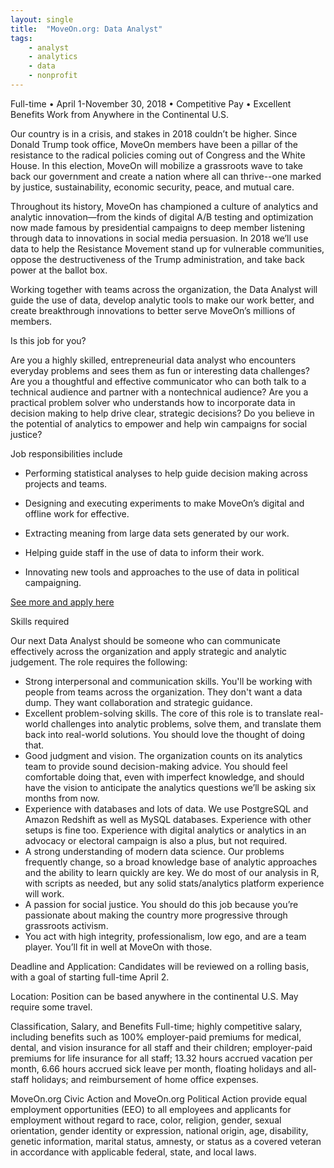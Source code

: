 ```yaml
---
layout: single
title:  "MoveOn.org: Data Analyst"
tags: 
    - analyst
    - analytics
    - data
    - nonprofit
---
```


Full-time • April 1-November 30, 2018 • Competitive Pay • Excellent Benefits
Work from Anywhere in the Continental U.S.

Our country is in a crisis, and stakes in 2018 couldn’t be higher. Since Donald Trump took office, MoveOn members have been a pillar of the resistance to the radical policies coming out of Congress and the White House. In this election, MoveOn will mobilize a grassroots wave to take back our government and create a nation where all can thrive--one marked by justice, sustainability, economic security, peace, and mutual care.

Throughout its history, MoveOn has championed a culture of analytics and analytic innovation—from the kinds of digital A/B testing and optimization now made famous by presidential campaigns to deep member listening through data to innovations in social media persuasion. In 2018 we’ll use data to help the Resistance Movement stand up for vulnerable communities, oppose the destructiveness of the Trump administration, and take back power at the ballot box.

Working together with teams across the organization, the Data Analyst will guide the use of data, develop analytic tools to make our work better, and create breakthrough innovations to better serve MoveOn’s millions of members.

Is this job for you?

Are you a highly skilled, entrepreneurial data analyst who encounters everyday problems and sees them as fun or interesting data challenges?
Are you a thoughtful and effective communicator who can both talk to a technical audience and partner with a nontechnical audience?
Are you a practical problem solver who understands how to incorporate data in decision making to help drive clear, strategic decisions?
Do you believe in the potential of analytics to empower and help win campaigns for social justice?

Job responsibilities include

* Performing statistical analyses to help guide decision making across projects and teams.

* Designing and executing experiments to make MoveOn’s digital and offline work for effective.

* Extracting meaning from large data sets generated by our work.

* Helping guide staff in the use of data to inform their work.

* Innovating new tools and approaches to the use of data in political campaigning.

[See more and apply here](https://boards.greenhouse.io/moveonorg/jobs/984755?t=uwk8x51#.Wm-QvpM-f-Y)

Skills required

Our next Data Analyst should be someone who can communicate effectively across the organization and apply strategic and analytic judgement. The role requires the following:

* Strong interpersonal and communication skills. You'll be working with people from teams across the organization. They don't want a data dump. They want collaboration and strategic guidance.
* Excellent problem-solving skills. The core of this role is to translate real-world challenges into analytic problems, solve them, and translate them back into real-world solutions. You should love the thought of doing that.
* Good judgment and vision. The organization counts on its analytics team to provide sound decision-making advice. You should feel comfortable doing that, even with imperfect knowledge, and should have the vision to anticipate the analytics questions we’ll be asking six months from now.
* Experience with databases and lots of data. We use PostgreSQL and Amazon Redshift as well as MySQL databases. Experience with other setups is fine too. Experience with digital analytics or analytics in an advocacy or electoral campaign is also a plus, but not required.
* A strong understanding of modern data science. Our problems frequently change, so a broad knowledge base of analytic approaches and the ability to learn quickly are key. We do most of our analysis in R, with scripts as needed, but any solid stats/analytics platform experience will work.
* A passion for social justice. You should do this job because you’re passionate about making the country more progressive through grassroots activism.
* You act with high integrity, professionalism, low ego, and are a team player.  You’ll fit in well at MoveOn with those.

Deadline and Application: Candidates will be reviewed on a rolling basis, with a goal of starting full-time April 2.

Location: Position can be based anywhere in the continental U.S. May require some travel.

Classification, Salary, and Benefits Full-time; highly competitive salary, including benefits such as 100% employer-paid premiums for medical, dental, and vision insurance for all staff and their children; employer-paid premiums for life insurance for all staff; 13.32 hours accrued vacation per month, 6.66 hours accrued sick leave per month, floating holidays and all-staff holidays; and reimbursement of home office expenses.  

MoveOn.org Civic Action and MoveOn.org Political Action provide equal employment opportunities (EEO) to all employees and applicants for employment without regard to race, color, religion, gender, sexual orientation, gender identity or expression, national origin, age, disability, genetic information, marital status, amnesty, or status as a covered veteran in accordance with applicable federal, state, and local laws.
